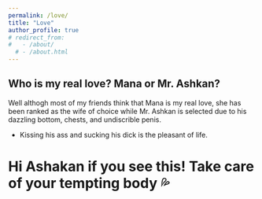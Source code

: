 ```yaml
---
permalink: /love/
title: "Love"
author_profile: true
# redirect_from: 
#   - /about/
  # - /about.html
---
```


## Who is my real love? Mana or Mr. Ashkan?
Well althogh most of my friends think that Mana is my real love, she has been ranked as the wife of choice while Mr. Ashkan is selected due to his dazzling bottom, chests, and undiscrible penis.
- Kissing his ass and sucking his dick is the pleasant of life.
# Hi Ashakan if you see this! Take care of your tempting body 💦